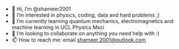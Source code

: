 - 👋 Hi, I’m @shameer2001
- 👀 I’m interested in physics, coding, data and hard problems ;)
- 🌱 I’m currently learning quantum mechanics, electromagnetics and machine learning in UCL Physics Msci
- 💞️ I’m looking to collaborate on anything you need help with :)
- 📫 How to reach me: email shameer.2001@outlook.com

<!---
shameer2001/shameer2001 is a ✨ special ✨ repository because its `README.md` (this file) appears on your GitHub profile.
You can click the Preview link to take a look at your changes.
--->
